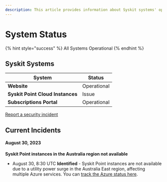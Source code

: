 ```yaml
---
description: This article provides information about Syskit systems' operationality.
---
```


# System Status

{% hint style="success" %}
All Systems Operational
{% endhint %}

## Syskit Systems

| System                           | Status      |
| -------------------------------- | ----------- |
| **Website**                      | Operational |
| **Syskit Point Cloud Instances** | Issue |
| **Subscriptions Portal**         | Operational |

[Report a security incident](report-security-incident.md)

## Current Incidents

#### August 30, 2023
**Syskit Point instances in the Australia region not available**
* August 30, 8:30 UTC **Identified** - Syskit Point instances are not available due to a utility power surge in the Australia East region, affecting multiple Azure services.
You can [track the Azure status here](https://azure.status.microsoft/en-us/status).
